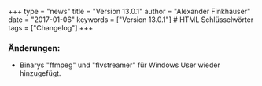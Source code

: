 +++
type = "news"
title = "Version 13.0.1"
author = "Alexander Finkhäuser"
date = "2017-01-06"
keywords = ["Version 13.0.1"] # HTML Schlüsselwörter
tags = ["Changelog"]
+++

### Änderungen:

- Binarys "ffmpeg" und "flvstreamer" für Windows User wieder hinzugefügt.
<!--more-->